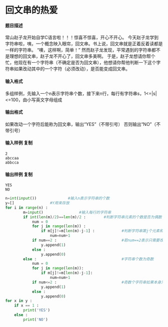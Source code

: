 # 回文串的热爱

#### 题目描述

常山赵子龙开始自学C语言啦！！！惊喜不惊喜，开心不开心。
今天赵子龙学到字符串啦，咦，一个概念映入眼帘，回文串。书上说，回文串就是正着反着读都是一样的字符串。
“噢，这样啊，简单！”
然而赵子龙发现，平常遇到的字符串都不是理想的回文串，赵子龙不开心了，回文串多美啊。
于是，赵子龙想请你帮个忙，他现在有一个字符串（不确定是否为回文串），他想请你帮他判断一下这个字符串如果改动其中的一个字符（必须改动），是否能变成回文串。



#### 输入格式

  多组样例，先输入一个n表示字符串个数，接下来n行，每行有字符串s，1<=|s|<=100，由小写英文字母组成

#### 输出格式

  如果改动一个字符后能称为回文串，输出“YES”（不带引号）
   否则输出“NO”（不带引号）



#### 输入样例 复制

```plain
2
abccaa
abbcca
```

#### 输出样例 复制

```plain
YES
NO
```



```python
n=int(input())              #输入n表示字符串的个数
y=[]                #Y用来存放
for i in range(n) :
        m=input()                #输入每行的字符串
        if int(len(m)/2)==len(m)/2 :        #判断字符串元素的个数是否为偶数
            num = 0
            for j in range(len(m)) :
                if m[j]!=m[len(m)-j-1] :            #判断字符串第j个元素和倒数第j个元素是否相等
                    num=num+1
            if num==2 :                             #若num==2表示只需要改动1个字符才能变成回文串
                y.append(1)
            else :
                y.append(0)
        else :                                      #字符串个数为奇数
            num = 0
            for j in range(len(m)):
                if m[j]!=m[len(m)-j-1]:
                    num=num+1
            if num<=2 :                             #奇数个字符串如果本身为回文串时，只改动最中间的字符后仍为回文串
                y.append(1)
            else :
                y.append(0)
for x in y :
    if x == 1 :
        print('YES')
    else :
        print('NO')
```


